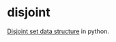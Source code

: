# disjoint
[Disjoint set data structure](https://en.wikipedia.org/wiki/Disjoint-set_data_structure) in python.
